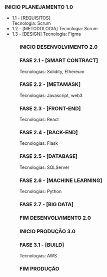### INICIO PLANEJAMENTO 1.0
<ul>
  <li>1.1 - [REQUISITOS] </li>
   Tecnologia: Scrum
  <li>
   1.2 - [METODOLOGIA] 
   Tecnologia: Scrum
  </li> 
  
  <li>
    1.3 - [DESIGN] 
    Tecnologia: Figma
  </li>
 <ul>



### INICIO DESENVOLVIMENTO 2.0
### FASE 2.1 - [SMART CONTRACT] 
Tecnologias: Solidity, Ethereum



### FASE 2.2 - [METAMASK] 
Tecnologias: Javascript, web3



### FASE 2.3 - [FRONT-END] 
Tecnologias: React



### FASE 2.4 - [BACK-END] 
Tecnologias: Flask

### FASE 2.5 - [DATABASE] 
Tecnologias: SQLServer

### FASE 2.6 - [MACHINE LEARNING] 
Tecnologias: Python

### FASE 2.7 - [BIG DATA] 

### FIM DESENVOLVIMENTO 2.0

### INICIO PRODUÇÃO 3.0
### FASE 3.1 - [BUILD] 
Tecnologias: AWS


### FIM PRODUÇÃO  




